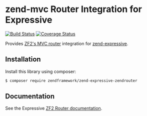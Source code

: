 # zend-mvc Router Integration for Expressive

[![Build Status](https://secure.travis-ci.org/zendframework/zend-expressive-zendrouter.svg?branch=master)](https://secure.travis-ci.org/zendframework/zend-expressive-zendrouter)
[![Coverage Status](https://coveralls.io/repos/github/zendframework/zend-expressive-zendrouter/badge.svg?branch=master)](https://coveralls.io/github/zendframework/zend-expressive-zendrouter?branch=master)

Provides [ZF2's MVC router](https://github.com/zendframework/zend-mvc)
integration for [zend-expressive](https://github.com/zendframework/zend-expressive).

## Installation

Install this library using composer:

```bash
$ composer require zendframework/zend-expressive-zendrouter
```

## Documentation

See the Expressive [ZF2 Router documentation](https://docs.zendframework.com/zend-expressive/features/router/zf2/).
